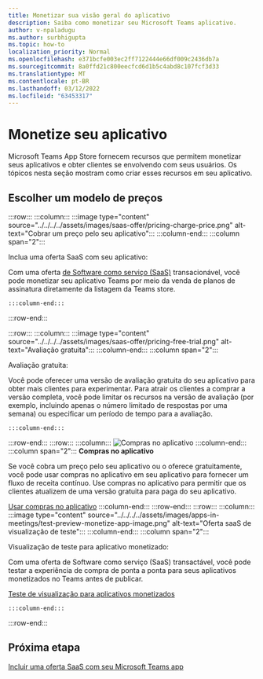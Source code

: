 ```yaml
---
title: Monetizar sua visão geral do aplicativo
description: Saiba como monetizar seu Microsoft Teams aplicativo.
author: v-npaladugu
ms.author: surbhigupta
ms.topic: how-to
localization_priority: Normal
ms.openlocfilehash: e371bcfe003ec2ff7122444e66df009c2436db7a
ms.sourcegitcommit: 8a0ffd21c800eecfcd6d1b5c4abd8c107fcf3d33
ms.translationtype: MT
ms.contentlocale: pt-BR
ms.lasthandoff: 03/12/2022
ms.locfileid: "63453317"
---
```

# <a name="monetize-your-app"></a>Monetize seu aplicativo

Microsoft Teams App Store fornecem recursos que permitem monetizar seus aplicativos e obter clientes se envolvendo com seus usuários. Os tópicos nesta seção mostram como criar esses recursos em seu aplicativo.

## <a name="choose-a-pricing-model"></a>Escolher um modelo de preços

:::row:::
    :::column:::
        :::image type="content" source="../../../../assets/images/saas-offer/pricing-charge-price.png" alt-text="Cobrar um preço pelo seu aplicativo":::
    :::column-end:::
    :::column span="2":::

Inclua uma oferta SaaS com seu aplicativo:

Com uma oferta [de Software como serviço (SaaS)](~/concepts/deploy-and-publish/appsource/prepare/include-saas-offer.md) transacionável, você pode monetizar seu aplicativo Teams por meio da venda de planos de assinatura diretamente da listagem da Teams store.

    :::column-end:::
:::row-end:::

:::row:::
    :::column:::
     :::image type="content" source="../../../../assets/images/saas-offer/pricing-free-trial.png" alt-text="Avaliação gratuita":::
    :::column-end:::
    :::column span="2":::

Avaliação gratuita:

Você pode oferecer uma versão de avaliação gratuita do seu aplicativo para obter mais clientes para experimentar. Para atrair os clientes a comprar a versão completa, você pode limitar os recursos na versão de avaliação (por exemplo, incluindo apenas o número limitado de respostas por uma semana) ou especificar um período de tempo para a avaliação.

    :::column-end:::
:::row-end:::
:::row:::
    :::column:::
        ![Compras no aplicativo](~/assets/images/saas-offer/pricing-in-app-purchases.png)
    :::column-end:::
    :::column span="2":::
**Compras no aplicativo**

Se você cobra um preço pelo seu aplicativo ou o oferece gratuitamente, você pode usar compras no aplicativo em seu aplicativo para fornecer um fluxo de receita contínuo. Use compras no aplicativo para permitir que os clientes atualizem de uma versão gratuita para paga do seu aplicativo.

[Usar compras no aplicativo](~/concepts/deploy-and-publish/appsource/prepare/in-app-purchase-flow.md)
    :::column-end:::
:::row-end:::
:::row:::
    :::column:::
        :::image type="content" source="../../../../assets/images/apps-in-meetings/test-preview-monetize-app-image.png" alt-text="Oferta saaS de visualização de teste":::
    :::column-end:::
    :::column span="2":::

Visualização de teste para aplicativo monetizado:

Com uma oferta de Software como serviço (SaaS) transactável, você pode testar a experiência de compra de ponta a ponta para seus aplicativos monetizados no Teams antes de publicar.

[Teste de visualização para aplicativos monetizados](Test-preview-for-monetized-apps.md)

    :::column-end:::
:::row-end:::

## <a name="next-step"></a>Próxima etapa

[Incluir uma oferta SaaS com seu Microsoft Teams app](~/concepts/deploy-and-publish/appsource/prepare/include-saas-offer.md)
